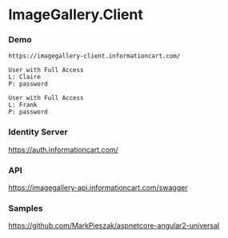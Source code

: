 # ImageGallery.Client

### Demo
```
https://imagegallery-client.informationcart.com/

User with Full Access 
L: Claire
P: password

User with Full Access 
L: Frank
P: password

```

### Identity Server 
https://auth.informationcart.com/
      
### API
https://imagegallery-api.informationcart.com/swagger


### Samples   
https://github.com/MarkPieszak/aspnetcore-angular2-universal
